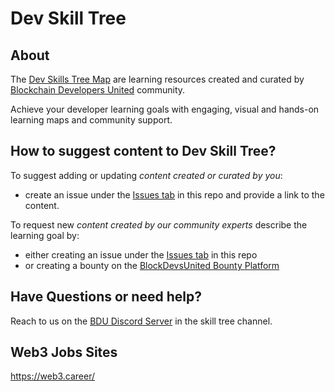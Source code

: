 # Dev Skill Tree

## About

The [Dev Skills Tree Map](https://app.learney.me/maps/devskilltree) are learning resources created and curated by [Blockchain Developers United](https://github.com/blockdevsunited) community. 

Achieve your developer learning goals with engaging, visual and hands-on learning maps and community support.  

## How to suggest content to Dev Skill Tree?

To suggest adding or updating _content created or curated by you_:
- create an issue under the [Issues tab](https://github.com/devskilltree/contribute/issues) in this repo and provide a link to the content. 

To request new _content created by our community experts_ describe the learning goal by: 
- either creating an issue under the [Issues tab](https://github.com/devskilltree/contribute/issues) in this repo
- or creating a bounty on the [BlockDevsUnited Bounty Platform](https://xdai.devcash.dev/bountyplatform)

## Have Questions or need help?

Reach to us on the [BDU Discord Server](https://discord.gg/GrYc649u3k) in the skill tree channel.

## Web3 Jobs Sites

https://web3.career/

